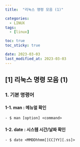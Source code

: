 ```yaml
---
title:  "리눅스 명령 모음 (1)" 

categories:
  - LINUX
tags:
  - [linux]

toc: true
toc_sticky: true

date: 2023-03-03
last_modified_at: 2023-03-03
---
```

[1] 리눅스 명령 모음 (1)
----
### 1. 기본 명령어
  
#### 1-1. man : 메뉴얼 확인 

    - $ man [option] <command>
    
  
#### 1-2. date : 시스템 시간/날짜 확인

    - $ date <MMDDhhmm[[CC]YY][.ss]>

